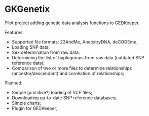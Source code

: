 # GKGenetix

Pilot project adding genetic data analysis functions to GEDKeeper.

Features:
- Supported file formats: 23AndMe, AncestryDNA, deCODEme;
- Loading SNP data;
- Sex determination from raw data;
- Determining the list of haplogroups from raw data (outdated SNP reference data);
- Comparison of two or more files to determine relationships (ancestor/descendant) and correlation of relationships;

Planned:
- Simple (primitive?) loading of VCF files;
- Downloading up-to-date SNP reference databases;
- Simple charts;
- Plugin for GEDKeeper;
